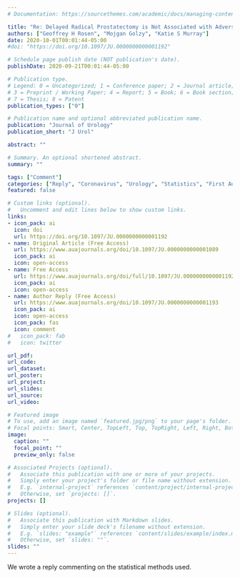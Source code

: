 ```yaml
---
# Documentation: https://sourcethemes.com/academic/docs/managing-content/

title: "Re: Delayed Radical Prostatectomy is Not Associated with Adverse Oncological Outcomes: Implications for Men Experiencing Surgical Delay Due to the COVID-19 Pandemic"
authors: ["Geoffrey H Rosen", "Mojgan Golzy", "Katie S Murray"]
date: 2020-10-01T00:01:44-05:00
#doi: "https://doi.org/10.1097/JU.0000000000001192"

# Schedule page publish date (NOT publication's date).
publishDate: 2020-09-21T00:01:44-05:00

# Publication type.
# Legend: 0 = Uncategorized; 1 = Conference paper; 2 = Journal article;
# 3 = Preprint / Working Paper; 4 = Report; 5 = Book; 6 = Book section;
# 7 = Thesis; 8 = Patent
publication_types: ["0"]

# Publication name and optional abbreviated publication name.
publication: "Journal of Urology"
publication_short: "J Urol"

abstract: ""

# Summary. An optional shortened abstract.
summary: ""

tags: ["Comment"]
categories: ["Reply", "Coronavirus", "Urology", "Statistics", "First Author"]
featured: false

# Custom links (optional).
#   Uncomment and edit lines below to show custom links.
links:
- icon_pack: ai
  icon: doi
  url: https://doi.org/10.1097/JU.0000000000001192
- name: Original Article (Free Access)
  url: https://www.auajournals.org/doi/10.1097/JU.0000000000001089
  icon_pack: ai
  icon: open-access
- name: Free Access
  url: https://www.auajournals.org/doi/full/10.1097/JU.0000000000001192
  icon_pack: ai
  icon: open-access
- name: Author Reply (Free Access)
  url: https://www.auajournals.org/doi/10.1097/JU.0000000000001193
  icon_pack: ai
  icon: open-access
  icon_pack: fas
  icon: comment
#   icon_pack: fab
#   icon: twitter

url_pdf:
url_code:
url_dataset:
url_poster:
url_project:
url_slides:
url_source:
url_video:

# Featured image
# To use, add an image named `featured.jpg/png` to your page's folder.
# Focal points: Smart, Center, TopLeft, Top, TopRight, Left, Right, BottomLeft, Bottom, BottomRight.
image:
  caption: ""
  focal_point: ""
  preview_only: false

# Associated Projects (optional).
#   Associate this publication with one or more of your projects.
#   Simply enter your project's folder or file name without extension.
#   E.g. `internal-project` references `content/project/internal-project/index.md`.
#   Otherwise, set `projects: []`.
projects: []

# Slides (optional).
#   Associate this publication with Markdown slides.
#   Simply enter your slide deck's filename without extension.
#   E.g. `slides: "example"` references `content/slides/example/index.md`.
#   Otherwise, set `slides: ""`.
slides: ""
---
```


We wrote a reply commenting on the statistical methods used. 
